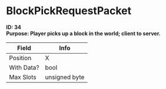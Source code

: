 # BlockPickRequestPacket

**ID: 34**  
**Purpose: Player picks up a block in the world; client to server.**  

<table><thead><tr><th>Field</th><th>Info</th></tr></thead><tbody>
<tr><td>Position</td><td>X</td></tr>
<tr><td>With Data?</td><td>bool</td></tr>
<tr><td>Max Slots</td><td>unsigned byte</td></tr>
</tbody></table>